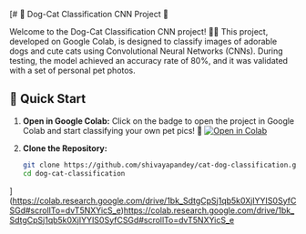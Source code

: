 [# 🐾 Dog-Cat Classification CNN Project 🐾

Welcome to the Dog-Cat Classification CNN project! 🐶🐱 This project, developed on Google Colab, is designed to classify images of adorable dogs and cute cats using Convolutional Neural Networks (CNNs). During testing, the model achieved an accuracy rate of 80%, and it was validated with a set of personal pet photos.

## 🚀 Quick Start

1. **Open in Google Colab:**
   Click on the badge to open the project in Google Colab and start classifying your own pet pics! 🌈
   [![Open in Colab]([https://colab.research.google.com/assets/colab-badge.svg)]([https://colab.research.google.com/github/your-username/dog-cat-classification/blob/main/dog_cat_classification.ipynb](https://colab.research.google.com/drive/14hUmYnsOV-laGY6XjMSXqmoB9E-g5McV?usp=sharing#scrollTo=_FcGcmkescVi)](https://colab.research.google.com/drive/1bk_SdtgCpSj1qb5k0XjIYYIS0SyfCSGd#scrollTo=dvT5NXYicS_e))

2. **Clone the Repository:**
   ```bash
   git clone https://github.com/shivayapandey/cat-dog-classification.git
   cd dog-cat-classification
](https://colab.research.google.com/drive/1bk_SdtgCpSj1qb5k0XjIYYIS0SyfCSGd#scrollTo=dvT5NXYicS_e)https://colab.research.google.com/drive/1bk_SdtgCpSj1qb5k0XjIYYIS0SyfCSGd#scrollTo=dvT5NXYicS_e
